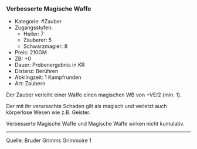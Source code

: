 ### Verbesserte Magische Waffe

- Kategorie: #Zauber
- Zugangsstufen:
  - Heiler: 7
  - Zauberer: 5
  - Schwarzmagier: 8
- Preis: 210GM
- ZB: +0
- Dauer: Probenergebnis in KR
- Distanz: Berühren
- Abklingzeit: 1 Kampfrunden
- Art: Zaubern

Der Zauber verleiht einer Waffe einen magischen WB von +VE/2 (min. 1).

Der mit ihr verursachte Schaden gilt als magisch und verletzt auch körperlose Wesen wie z.B. Geister.

Verbesserte Magische Waffe und Magische Waffe wirken nicht kumulativ.

---

Quelle: Bruder Grimms Grimmoire 1
